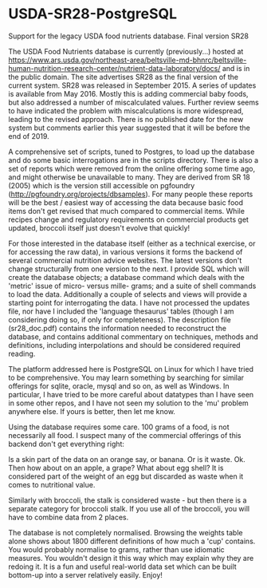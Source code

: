 # USDA-SR28-PostgreSQL

Support for the legacy USDA food nutrients database. Final version SR28

The USDA Food Nutrients database is currently (previously...) hosted at https://www.ars.usda.gov/northeast-area/beltsville-md-bhnrc/beltsville-human-nutrition-research-center/nutrient-data-laboratory/docs/ and is in the public domain. The site advertises SR28 as the final version of the current system. SR28 was released in September 2015. A series of updates is available from May 2016. Mostly this is adding commercial baby foods, but also addressed a number of miscalculated values. Further review seems to have indicated the problem with miscalculations is more widespread, leading to the revised approach. There is no published date for the new system but comments earlier this year suggested that it will be before the end of 2019.

A comprehensive set of scripts, tuned to Postgres, to load up the database and do some basic interrogations are in the scripts directory. There is also a set of reports which were removed from the online offering some time ago, and might otherwise be unavailable to many. They are derived from SR 18 (2005) which is the version still accessible on pgfoundry (http://pgfoundry.org/projects/dbsamples). For many people these reports will be the best / easiest way of accessing the data because basic food items don't get revised that much compared to commercial items. While recipes change and regulatory requirements on commercial products get updated, broccoli itself just doesn't evolve that quickly!

For those interested in the database itself (either as a technical exercise, or for accessing the raw data), in various versions it forms the backend of several commercial nutrition advice websites. The latest versions don't change structurally from one version to the next. I provide SQL which will create the database objects; a database command which deals with the 'metric' issue of micro- versus mille- grams; and a suite of shell commands to load the data. Additionally a couple of selects and views will provide a starting point for interrogating the data. I have not processed the updates file, nor have I included the 'language thesaurus' tables (though I am considering doing so, if only for completeness). The description file (sr28_doc.pdf) contains the information needed to reconstruct the database, and contains additional commentary on techniques, methods and definitions, including interpolations and should be considered required reading.

The platform addressed here is PostgreSQL on Linux for which I have tried to be comprehensive. You may learn something by searching for similar offerings for sqlite, oracle, mysql and so on, as well as Windows. In particular, I have tried to be more careful about datatypes than I have seen in some other repos, and I have not seen my solution to the 'mu' problem anywhere else. If yours is better, then let me know.

Using the database requires some care. 100 grams of a food, is not necessarily all food. I suspect many of the commercial offerings of this backend don't get everything right:

Is a skin part of the data on an orange say, or banana. Or is it waste. Ok. Then how about on an apple, a grape? What about egg shell? It is considered part of the weight of an egg but discarded as waste when it comes to nutritional value.

Similarly with broccoli, the stalk is considered waste - but then there is a separate category for broccoli stalk. If you use all of the broccoli, you will have to combine data from 2 places.

The database is not completely normalised. Browsing the weights table alone shows about 1800 different definitions of how much a 'cup' contains. You would probably normalise to grams, rather than use idiomatic measures. You wouldn't design it this way which may explain why they are redoing it. It is a fun and useful real-world data set which can be built bottom-up into a server relatively easily. Enjoy!
